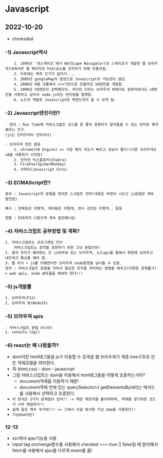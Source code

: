 # Javascript

## 2022-10-20

- clonesdsd

### -1) Javascript역사

        1. 1995년 `넷스캐이프`에서 NetScape Navigator(넷 스케이프가 개발한 웹 브라우져)내에서만 웹 페이지의 html요소를 조작하기 위해 만들어짐.
        2. 이후에는 딱히 인기가 없다가....
        3. 2005년 googleMap의 등장으로 Javascript의 가능성이 생김.
        4. 2008년 9월 크롬에서 c++기반으로 만들어진 V8엔진을 개발함.
        5. 2009년 V8엔진이 강력해지자, 라이언 다히는 브라우져 밖에서도 컴퓨터에서도 v8엔진을 사용하고 싶어서 node.js라는 런타임을 발명함.
        6. 노드의 개발로 Javascript로 백엔드까지 할 수 있게 됨.

### -2) Javascript엔진이란?

    - 정의 : Run Time때 자바스크립트 코드를 한 줄씩 컴퓨터가 알아들을 수 있는 언어로 해석해주는 친구.
    (js는 인터프리터 언어이다)

    - 브라우져 엔진 종류
        1. chrome(V8 Engine) => 가장 해석 속도가 빠르고 성능이 좋다!(다른 브라우져도 v8을 사용하기 시작함)
        2. 인터넷 익스플로러(Chakra)
        3. FireFox(SpiderMonkey)
        4. 사파리(Javascript Core)

### -3) ECMAScript란?

    정의 : Javascript의 문법을 정의한 스크립트 언어(새로운 버젼이 나오고 js문법은 계속 발전함).

    예시 : 반복문은 이렇게, 제어문은 저렇게, 변수 선언은 이렇게.. 등등

    현황 : ES6까지 나왔으며 계속 발전해나감.

### -4) 자바스크립트 공부방법 및 계획?

    1. 자바스크립트는 프로그래밍 언어
        자바스크립트는 로직을 표현하기 위한 그냥 문법이야!
    2. 결국 우리가 해야하는 건 js외부에 있는 브라우져, 노드api를 통해서 화면에 보여주고 네트워크 통신을 해야 함.
    3. 웹 지식 + js를 이해한다면 브라우져 node환경을 넘나들 수 있음.
    정리 : 자바스크립트 문법을 익혀서 필요한 로직을 처리하는 방법을 배우고(다양한 문제풀기) + web apis, node API들을 배워야 한다!!!

### -5) js개발툴

    1. 브라우져(F12)
    2. 브라우져 밖(NodeJS)

### -5) 브라우져 apis

    - 자바스크립트 문법 아니야!
    1. console.log()

### -6) react는 왜 나왔을까?

- dom이란 html태그들을 js가 이용할 수 있게끔 웹 브라우져가 계층 tree구조로 만든 객체모델을 의미한다.
- 즉 (html,css) - dom - javascript
- 그럼 자바스크립트는 dom을 이용해서 html태그들을 어떻게 조종하는거야?
  - document객체를 이용하기 때문!
  - document객체 안에 있는 querySelector나 getElementsById라는 메서드를 사용해서 선택하고 조종한다.
- `이 방식은 2가지 문제점이 있어!! -> 매번 메모리를 훑어야하며, 객체를 찾기위한 코드가 너무 복잡하다!! `
- `실제 돔은 매우 무거워!!! => 그래서 이걸 복사한 가상 dom을 사용한다!! `
- `가상dom이란?`

### 12-13

- scr에서 ajax기능을 사용
- input tag onchange함수를 사용해서 checked === true || false일 때 분리해서 fetch를 사용해서 ajax를 다르게 event를 줌!
